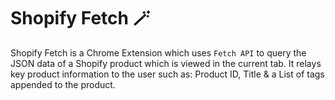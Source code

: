 # Shopify Fetch 🪄

Shopify Fetch is a Chrome Extension which uses ```Fetch API``` to query the JSON data of a Shopify product which is viewed in the current tab.
It relays key product information to the user such as: Product ID, Title & a List of tags appended to the product.
